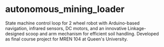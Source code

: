 # autonomous_mining_loader
State machine control loop for 2 wheel robot with Arduino-based navigation, infrared sensors, DC motors, and an innovative Linkage-designed scoop and arm mechanism for efficient soil handling.
Developed as final course project for MREN 104 at Queen's University.
